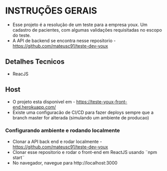 # INSTRUÇÕES GERAIS

- Esse projeto é a resolução de um teste para a empresa youx. Um cadastro de pacientes, com algumas validações requisitadas no escopo do teste.
- A API de backend se encontra nesse repositorio - https://github.com/mateusc91/teste-dev-youx

## Detalhes Tecnicos
- ReacJS

## Host
- O projeto esta disponivel em - https://teste-youx-front-end.herokuapp.com/
- Existe uma configuracão de CI/CD para fazer deploys sempre que a branch master for alterada (simulando um ambiente de producao)

### Configurando ambiente e rodando localmente
 - Clonar a API back end e rodar localmente - https://github.com/mateusc91/teste-dev-youx 
 - Clonar esse repositorio e rodar o front-end em ReactJS usando ¨npm start¨ 
 - No navegador, navegue para http://localhost:3000
